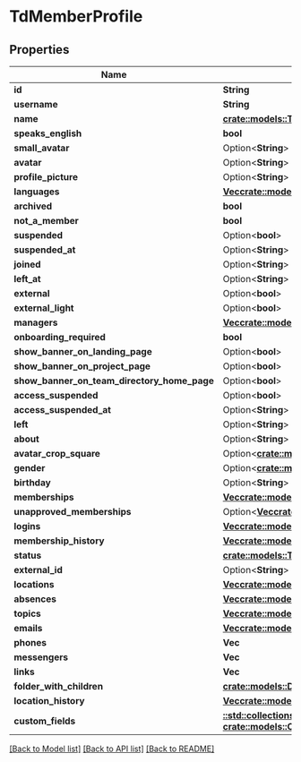 # TdMemberProfile

## Properties

Name | Type | Description | Notes
------------ | ------------- | ------------- | -------------
**id** | **String** |  | 
**username** | **String** |  | 
**name** | [**crate::models::TdProfileName**](TD_ProfileName.md) |  | 
**speaks_english** | **bool** |  | 
**small_avatar** | Option<**String**> |  | [optional]
**avatar** | Option<**String**> |  | [optional]
**profile_picture** | Option<**String**> |  | [optional]
**languages** | [**Vec<crate::models::TdProfileLanguage>**](TD_ProfileLanguage.md) |  | 
**archived** | **bool** |  | 
**not_a_member** | **bool** |  | 
**suspended** | Option<**bool**> |  | [optional]
**suspended_at** | Option<**String**> |  | [optional]
**joined** | Option<**String**> |  | [optional]
**left_at** | Option<**String**> |  | [optional]
**external** | Option<**bool**> |  | [optional]
**external_light** | Option<**bool**> |  | [optional]
**managers** | [**Vec<crate::models::TdMemberProfile>**](TD_MemberProfile.md) |  | 
**onboarding_required** | **bool** |  | 
**show_banner_on_landing_page** | Option<**bool**> |  | [optional]
**show_banner_on_project_page** | Option<**bool**> |  | [optional]
**show_banner_on_team_directory_home_page** | Option<**bool**> |  | [optional]
**access_suspended** | Option<**bool**> |  | [optional]
**access_suspended_at** | Option<**String**> |  | [optional]
**left** | Option<**String**> |  | [optional]
**about** | Option<**String**> |  | [optional]
**avatar_crop_square** | Option<[**crate::models::AvatarCropSquare**](AvatarCropSquare.md)> |  | [optional]
**gender** | Option<[**crate::models::Gender**](Gender.md)> |  | [optional]
**birthday** | Option<**String**> |  | [optional]
**memberships** | [**Vec<crate::models::TdMembership>**](TD_Membership.md) |  | 
**unapproved_memberships** | Option<[**Vec<crate::models::TdMembership>**](TD_Membership.md)> |  | [optional]
**logins** | [**Vec<crate::models::EsProfileLogin>**](ES_ProfileLogin.md) |  | 
**membership_history** | [**Vec<crate::models::TdMembership>**](TD_Membership.md) |  | 
**status** | [**crate::models::TwoFactorAuthenticationStatus**](TwoFactorAuthenticationStatus.md) |  | 
**external_id** | Option<**String**> |  | [optional]
**locations** | [**Vec<crate::models::TdMemberLocation>**](TD_MemberLocation.md) |  | 
**absences** | [**Vec<crate::models::AbsenceRecord>**](AbsenceRecord.md) |  | 
**topics** | [**Vec<crate::models::Topic>**](Topic.md) |  | 
**emails** | [**Vec<crate::models::TdProfileEmail>**](TD_ProfileEmail.md) |  | 
**phones** | **Vec<String>** |  | 
**messengers** | **Vec<String>** |  | 
**links** | **Vec<String>** |  | 
**folder_with_children** | [**crate::models::DocumentFolderWithChildren**](DocumentFolderWithChildren.md) |  | 
**location_history** | [**Vec<crate::models::TdMemberLocation>**](TD_MemberLocation.md) |  | 
**custom_fields** | [**::std::collections::HashMap<String, crate::models::CfValue>**](CFValue.md) |  | 

[[Back to Model list]](../README.md#documentation-for-models) [[Back to API list]](../README.md#documentation-for-api-endpoints) [[Back to README]](../README.md)


